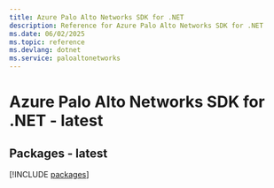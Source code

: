 ```yaml
---
title: Azure Palo Alto Networks SDK for .NET
description: Reference for Azure Palo Alto Networks SDK for .NET
ms.date: 06/02/2025
ms.topic: reference
ms.devlang: dotnet
ms.service: paloaltonetworks
---
```

# Azure Palo Alto Networks SDK for .NET - latest
## Packages - latest
[!INCLUDE [packages](palo-alto-networks-index.md)]
